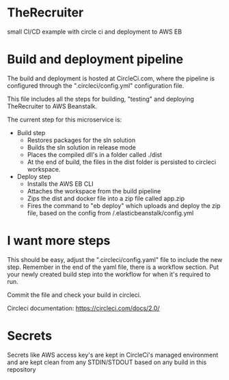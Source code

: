 # TheRecruiter
small CI/CD example with circle ci and deployment to AWS EB


# Build and deployment pipeline
The build and deployment is hosted at CircleCi.com, where the pipeline is configured through the ".circleci/config.yml" configuration file.

This file includes all the steps for building, "testing" and deploying TheRecruiter to AWS Beanstalk.

The current step for this microservice is:
- Build step
  - Restores packages for the sln solution
  - Builds the sln solution in release mode
  - Places the compiled dll's in a folder called ./dist
  - At the end of build, the files in the dist folder is persisted to circleci workspace.
- Deploy step
  - Installs the AWS EB CLI 
  - Attaches the workspace from the build pipeline
  - Zips the dist and docker file into a zip file called app.zip
  - Fires the command to "eb deploy" which uploads and deploy the zip file, based on the config from /.elasticbeanstalk/config.yml


# I want more steps
This should be easy, adjust the ".circleci/config.yaml" file to include the new step. Remember in the end of the yaml file, there is a workflow section. Put your newly created build step into the workflow for when it's required to run. 

Commit the file and check your build in circleci.

Circleci documentation: https://circleci.com/docs/2.0/

# Secrets
Secrets like AWS access key's are kept in CircleCi's managed environment and are kept clean from any STDIN/STDOUT based on any build in this repository
